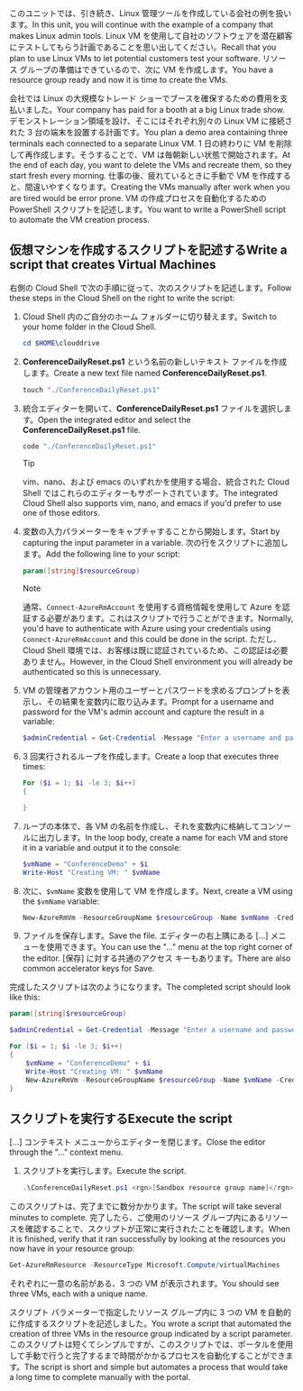 <span data-ttu-id="0e2e4-101">このユニットでは、引き続き、Linux 管理ツールを作成している会社の例を扱います。</span><span class="sxs-lookup"><span data-stu-id="0e2e4-101">In this unit, you will continue with the example of a company that makes Linux admin tools.</span></span> <span data-ttu-id="0e2e4-102">Linux VM を使用して自社のソフトウェアを潜在顧客にテストしてもらう計画であることを思い出してください。</span><span class="sxs-lookup"><span data-stu-id="0e2e4-102">Recall that you plan to use Linux VMs to let potential customers test your software.</span></span> <span data-ttu-id="0e2e4-103">リソース グループの準備はできているので、次に VM を作成します。</span><span class="sxs-lookup"><span data-stu-id="0e2e4-103">You have a resource group ready and now it is time to create the VMs.</span></span>

<span data-ttu-id="0e2e4-104">会社では Linux の大規模なトレード ショーでブースを確保するための費用を支払いました。</span><span class="sxs-lookup"><span data-stu-id="0e2e4-104">Your company has paid for a booth at a big Linux trade show.</span></span> <span data-ttu-id="0e2e4-105">デモンストレーション領域を設け、そこにはそれぞれ別々の Linux VM に接続された 3 台の端末を設置する計画です。</span><span class="sxs-lookup"><span data-stu-id="0e2e4-105">You plan a demo area containing three terminals each connected to a separate Linux VM.</span></span> <span data-ttu-id="0e2e4-106">1 日の終わりに VM を削除して再作成します。そうすることで、VM は毎朝新しい状態で開始されます。</span><span class="sxs-lookup"><span data-stu-id="0e2e4-106">At the end of each day, you want to delete the VMs and recreate them, so they start fresh every morning.</span></span> <span data-ttu-id="0e2e4-107">仕事の後、疲れているときに手動で VM を作成すると、間違いやすくなります。</span><span class="sxs-lookup"><span data-stu-id="0e2e4-107">Creating the VMs manually after work when you are tired would be error prone.</span></span> <span data-ttu-id="0e2e4-108">VM の作成プロセスを自動化するための PowerShell スクリプトを記述します。</span><span class="sxs-lookup"><span data-stu-id="0e2e4-108">You want to write a PowerShell script to automate the VM creation process.</span></span>

## <a name="write-a-script-that-creates-virtual-machines"></a><span data-ttu-id="0e2e4-109">仮想マシンを作成するスクリプトを記述する</span><span class="sxs-lookup"><span data-stu-id="0e2e4-109">Write a script that creates Virtual Machines</span></span>

<span data-ttu-id="0e2e4-110">右側の Cloud Shell で次の手順に従って、次のスクリプトを記述します。</span><span class="sxs-lookup"><span data-stu-id="0e2e4-110">Follow these steps in the Cloud Shell on the right to write the script:</span></span>

1. <span data-ttu-id="0e2e4-111">Cloud Shell 内のご自分のホーム フォルダーに切り替えます。</span><span class="sxs-lookup"><span data-stu-id="0e2e4-111">Switch to your home folder in the Cloud Shell.</span></span>

    ```powershell
    cd $HOME\clouddrive
    ```

1. <span data-ttu-id="0e2e4-112">**ConferenceDailyReset.ps1** という名前の新しいテキスト ファイルを作成します。</span><span class="sxs-lookup"><span data-stu-id="0e2e4-112">Create a new text file named **ConferenceDailyReset.ps1**.</span></span>

    ```powershell
    touch "./ConferenceDailyReset.ps1"
    ```

1. <span data-ttu-id="0e2e4-113">統合エディターを開いて、**ConferenceDailyReset.ps1** ファイルを選択します。</span><span class="sxs-lookup"><span data-stu-id="0e2e4-113">Open the integrated editor and select the **ConferenceDailyReset.ps1** file.</span></span>

    ```powershell
    code "./ConferenceDailyReset.ps1"
    ```
    > [!TIP]
    > <span data-ttu-id="0e2e4-114">vim、nano、および emacs のいずれかを使用する場合、統合された Cloud Shell ではこれらのエディターもサポートされています。</span><span class="sxs-lookup"><span data-stu-id="0e2e4-114">The integrated Cloud Shell also supports vim, nano, and emacs if you'd prefer to use one of those editors.</span></span>

1. <span data-ttu-id="0e2e4-115">変数の入力パラメーターをキャプチャすることから開始します。</span><span class="sxs-lookup"><span data-stu-id="0e2e4-115">Start by capturing the input parameter in a variable.</span></span> <span data-ttu-id="0e2e4-116">次の行をスクリプトに追加します。</span><span class="sxs-lookup"><span data-stu-id="0e2e4-116">Add the following line to your script:</span></span>

    ```powershell
    param([string]$resourceGroup)
    ```

    > [!NOTE]
    > <span data-ttu-id="0e2e4-117">通常、`Connect-AzureRmAccount` を使用する資格情報を使用して Azure を認証する必要があります。これはスクリプトで行うことができます。</span><span class="sxs-lookup"><span data-stu-id="0e2e4-117">Normally, you'd have to authenticate with Azure using your credentials using `Connect-AzureRmAccount` and this could be done in the script.</span></span> <span data-ttu-id="0e2e4-118">ただし、Cloud Shell 環境では、お客様は既に認証されているため、この認証は必要ありません。</span><span class="sxs-lookup"><span data-stu-id="0e2e4-118">However, in the Cloud Shell environment you will already be authenticated so this is unnecessary.</span></span>

1. <span data-ttu-id="0e2e4-119">VM の管理者アカウント用のユーザーとパスワードを求めるプロンプトを表示し、その結果を変数内に取り込みます。</span><span class="sxs-lookup"><span data-stu-id="0e2e4-119">Prompt for a username and password for the VM's admin account and capture the result in a variable:</span></span>

    ```powershell
    $adminCredential = Get-Credential -Message "Enter a username and password for the VM administrator."
    ```

1. <span data-ttu-id="0e2e4-120">3 回実行されるループを作成します。</span><span class="sxs-lookup"><span data-stu-id="0e2e4-120">Create a loop that executes three times:</span></span>

    ```powershell
    For ($i = 1; $i -le 3; $i++) 
    {

    }
    ```

1. <span data-ttu-id="0e2e4-121">ループの本体で、各 VM の名前を作成し、それを変数内に格納してコンソールに出力します。</span><span class="sxs-lookup"><span data-stu-id="0e2e4-121">In the loop body, create a name for each VM and store it in a variable and output it to the console:</span></span>

    ```powershell
    $vmName = "ConferenceDemo" + $i
    Write-Host "Creating VM: " $vmName
    ```

1. <span data-ttu-id="0e2e4-122">次に、`$vmName` 変数を使用して VM を作成します。</span><span class="sxs-lookup"><span data-stu-id="0e2e4-122">Next, create a VM using the `$vmName` variable:</span></span>

   ```powershell
   New-AzureRmVm -ResourceGroupName $resourceGroup -Name $vmName -Credential $adminCredential -Image UbuntuLTS
   ```

1. <span data-ttu-id="0e2e4-123">ファイルを保存します。</span><span class="sxs-lookup"><span data-stu-id="0e2e4-123">Save the file.</span></span> <span data-ttu-id="0e2e4-124">エディターの右上隅にある [...] メニューを使用できます。</span><span class="sxs-lookup"><span data-stu-id="0e2e4-124">You can use the "..." menu at the top right corner of the editor.</span></span> <span data-ttu-id="0e2e4-125">[保存] に対する共通のアクセス キーもあります。</span><span class="sxs-lookup"><span data-stu-id="0e2e4-125">There are also common accelerator keys for Save.</span></span>

<span data-ttu-id="0e2e4-126">完成したスクリプトは次のようになります。</span><span class="sxs-lookup"><span data-stu-id="0e2e4-126">The completed script should look like this:</span></span>

```powershell
param([string]$resourceGroup)

$adminCredential = Get-Credential -Message "Enter a username and password for the VM administrator."

For ($i = 1; $i -le 3; $i++)
{
    $vmName = "ConferenceDemo" + $i
    Write-Host "Creating VM: " $vmName
    New-AzureRmVm -ResourceGroupName $resourceGroup -Name $vmName -Credential $adminCredential -Image UbuntuLTS
}
```

## <a name="execute-the-script"></a><span data-ttu-id="0e2e4-127">スクリプトを実行する</span><span class="sxs-lookup"><span data-stu-id="0e2e4-127">Execute the script</span></span>

<span data-ttu-id="0e2e4-128">[...] コンテキスト メニューからエディターを閉じます。</span><span class="sxs-lookup"><span data-stu-id="0e2e4-128">Close the editor through the "..." context menu.</span></span>

1. <span data-ttu-id="0e2e4-129">スクリプトを実行します。</span><span class="sxs-lookup"><span data-stu-id="0e2e4-129">Execute the script.</span></span>

    ```powershell
    .\ConferenceDailyReset.ps1 <rgn>[Sandbox resource group name]</rgn>
    ```
    
<span data-ttu-id="0e2e4-130">このスクリプトは、完了までに数分かかります。</span><span class="sxs-lookup"><span data-stu-id="0e2e4-130">The script will take several minutes to complete.</span></span> <span data-ttu-id="0e2e4-131">完了したら、ご使用のリソース グループ内にあるリソースを確認することで、スクリプトが正常に実行されたことを確認します。</span><span class="sxs-lookup"><span data-stu-id="0e2e4-131">When it is finished, verify that it ran successfully by looking at the resources you now have in your resource group:</span></span>

```powershell
Get-AzureRmResource -ResourceType Microsoft.Compute/virtualMachines
```

<span data-ttu-id="0e2e4-132">それぞれに一意の名前がある、3 つの VM が表示されます。</span><span class="sxs-lookup"><span data-stu-id="0e2e4-132">You should see three VMs, each with a unique name.</span></span>

<span data-ttu-id="0e2e4-133">スクリプト パラメーターで指定したリソース グループ内に 3 つの VM を自動的に作成するスクリプトを記述しました。</span><span class="sxs-lookup"><span data-stu-id="0e2e4-133">You wrote a script that automated the creation of three VMs in the resource group indicated by a script parameter.</span></span> <span data-ttu-id="0e2e4-134">このスクリプトは短くてシンプルですが、このスクリプトでは、ポータルを使用して手動で行うと完了するまで時間がかかるプロセスを自動化することができます。</span><span class="sxs-lookup"><span data-stu-id="0e2e4-134">The script is short and simple but automates a process that would take a long time to complete manually with the portal.</span></span>